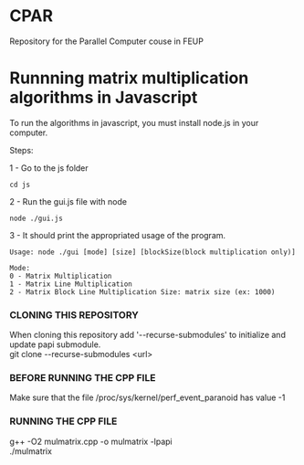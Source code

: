 # CPAR

Repository for the Parallel Computer couse in FEUP

# Runnning matrix multiplication algorithms in Javascript

To run the algorithms in javascript, you must install node.js in your computer.

Steps:

1 - Go to the js folder

`cd js`

2 - Run the gui.js file with node

`node ./gui.js`

3 - It should print the appropriated usage of the program.

```
Usage: node ./gui [mode] [size] [blockSize(block multiplication only)]

Mode:
0 - Matrix Multiplication
1 - Matrix Line Multiplication
2 - Matrix Block Line Multiplication Size: matrix size (ex: 1000)
```

### CLONING THIS REPOSITORY

When cloning this repository add '--recurse-submodules' to initialize and update papi submodule.<br>
git clone --recurse-submodules \<url\>

### BEFORE RUNNING THE CPP FILE

Make sure that the file /proc/sys/kernel/perf_event_paranoid has value -1

### RUNNING THE CPP FILE

g++ -O2 mulmatrix.cpp -o mulmatrix -lpapi<br>
./mulmatrix
